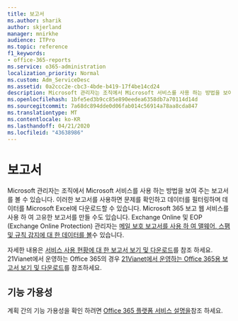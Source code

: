 ```yaml
---
title: 보고서
ms.author: sharik
author: skjerland
manager: mnirkhe
audience: ITPro
ms.topic: reference
f1_keywords:
- office-365-reports
ms.service: o365-administration
localization_priority: Normal
ms.custom: Adm_ServiceDesc
ms.assetid: 0a2ccc2e-cbc3-4bde-b419-17f4be14cd24
description: Microsoft 관리자는 조직에서 Microsoft 서비스를 사용 하는 방법을 보여 주는 보고서를 볼 수 있습니다. 이러한 보고서를 사용하면 문제를 확인하고 데이터를 필터링하며 데이터를 Microsoft Excel에 다운로드할 수 있습니다. Microsoft 365 보고 웹 서비스를 사용 하 여 고유한 보고서를 만들 수도 있습니다. Exchange Online 및 EOP (Exchange Online Protection) 관리자는 메일 보호 보고서를 사용 하 여 맬웨어, 스팸 및 규칙 감지에 대 한 데이터를 볼 수 있습니다.
ms.openlocfilehash: 1bfe5ed3b9cc85e890eedea6358db7a70114d14d
ms.sourcegitcommit: 7a68dc894dde0d06fab014c56914a78aa8cda847
ms.translationtype: MT
ms.contentlocale: ko-KR
ms.lasthandoff: 04/21/2020
ms.locfileid: "43638986"
---
```

# <a name="reports"></a>보고서

Microsoft 관리자는 조직에서 Microsoft 서비스를 사용 하는 방법을 보여 주는 보고서를 볼 수 있습니다. 이러한 보고서를 사용하면 문제를 확인하고 데이터를 필터링하며 데이터를 Microsoft Excel에 다운로드할 수 있습니다. Microsoft 365 보고 웹 서비스를 사용 하 여 고유한 보고서를 만들 수도 있습니다. Exchange Online 및 EOP (Exchange Online Protection) 관리자는 [메일 보호 보고서를 사용 하 여 맬웨어, 스팸 및 규칙 감지에 대 한 데이터를 볼](https://go.microsoft.com/fwlink/p/?LinkId=401102)수 있습니다.
  
자세한 내용은 [서비스 사용 현황에 대 한 보고서 보기 및 다운로드](https://go.microsoft.com/fwlink/p/?LinkID=270182)를 참조 하세요. 21Vianet에서 운영하는 Office 365의 경우 [21Vianet에서 운영하는 Office 365용 보고서 보기 및 다운로드](https://go.microsoft.com/fwlink/?LinkID=733348&amp;clcid=0x409)를 참조하세요.
  
## <a name="feature-availability"></a>기능 가용성

계획 간의 기능 가용성을 확인 하려면 [Office 365 플랫폼 서비스 설명을](office-365-platform-service-description.md)참조 하세요.
  

